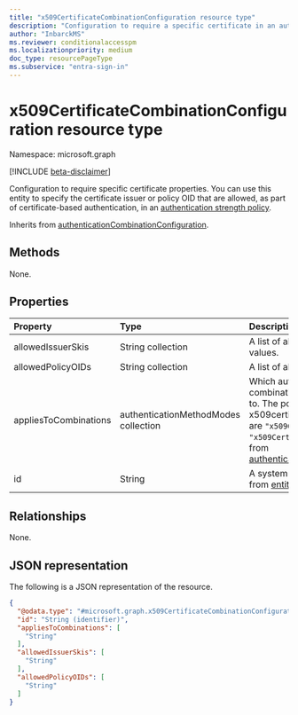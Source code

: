 ```yaml
---
title: "x509CertificateCombinationConfiguration resource type"
description: "Configuration to require a specific certificate in an authentication strength policy."
author: "InbarckMS"
ms.reviewer: conditionalaccesspm
ms.localizationpriority: medium
doc_type: resourcePageType
ms.subservice: "entra-sign-in"
---
```



# x509CertificateCombinationConfiguration resource type

Namespace: microsoft.graph

[!INCLUDE [beta-disclaimer](../../includes/beta-disclaimer.md)]

Configuration to require specific certificate properties. You can use this entity to specify the certificate issuer or policy OID that are allowed, as part of certificate-based authentication, in an [authentication strength policy](authenticationstrengthpolicy.md).

Inherits from [authenticationCombinationConfiguration](../resources/authenticationcombinationconfiguration.md).

## Methods
None.

## Properties
|Property|Type|Description|
|:---|:---|:---|
|allowedIssuerSkis|String collection|A list of allowed subject key identifier values.|
|allowedPolicyOIDs|String collection|A list of allowed policy OIDs.|
|appliesToCombinations|authenticationMethodModes collection| Which authentication method combinations this configuration applies to. The possible values for x509certificatecombinationconfiguration are `"x509CertificateSingleFactor"` or `"x509CertificateMultiFactor"`. Inherited from [authenticationCombinationConfiguration](../resources/authenticationcombinationconfiguration.md).|
|id|String|A system-generated identifier. Inherited from [entity](../resources/entity.md).|

## Relationships
None.

## JSON representation
The following is a JSON representation of the resource.
<!-- {
  "blockType": "resource",
  "keyProperty": "id",
  "@odata.type": "microsoft.graph.x509CertificateCombinationConfiguration",
  "baseType": "microsoft.graph.authenticationCombinationConfiguration",
  "openType": false
}
-->
``` json
{
  "@odata.type": "#microsoft.graph.x509CertificateCombinationConfiguration",
  "id": "String (identifier)",
  "appliesToCombinations": [
    "String"
  ],
  "allowedIssuerSkis": [
    "String"
  ],
  "allowedPolicyOIDs": [
    "String"
  ]
}
```